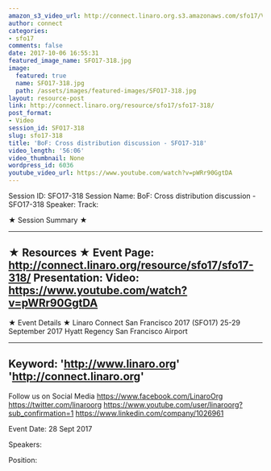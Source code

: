 ```yaml
---
amazon_s3_video_url: http://connect.linaro.org.s3.amazonaws.com/sfo17/Videos/SFO17-318%20BoF%20%20Cross%20distribution%20discussion.mp4
author: connect
categories:
- sfo17
comments: false
date: 2017-10-06 16:55:31
featured_image_name: SFO17-318.jpg
image:
  featured: true
  name: SFO17-318.jpg
  path: /assets/images/featured-images/SFO17-318.jpg
layout: resource-post
link: http://connect.linaro.org/resource/sfo17/sfo17-318/
post_format:
- Video
session_id: SFO17-318
slug: sfo17-318
title: 'BoF: Cross distribution discussion - SFO17-318'
video_length: '56:06'
video_thumbnail: None
wordpress_id: 6036
youtube_video_url: https://www.youtube.com/watch?v=pWRr90GgtDA
---
```


Session ID: SFO17-318
Session Name: BoF: Cross distribution discussion - SFO17-318
Speaker: 
Track: 


★ Session Summary ★

---------------------------------------------------
★ Resources ★
Event Page: http://connect.linaro.org/resource/sfo17/sfo17-318/
Presentation: 
Video: https://www.youtube.com/watch?v=pWRr90GgtDA
 ---------------------------------------------------

★ Event Details ★
Linaro Connect San Francisco 2017 (SFO17)
25-29 September 2017
Hyatt Regency San Francisco Airport

---------------------------------------------------
Keyword: 
'http://www.linaro.org'
'http://connect.linaro.org'
---------------------------------------------------
Follow us on Social Media
https://www.facebook.com/LinaroOrg
https://twitter.com/linaroorg
https://www.youtube.com/user/linaroorg?sub_confirmation=1
https://www.linkedin.com/company/1026961

Event Date: 28 Sept 2017

Speakers: 

Position: